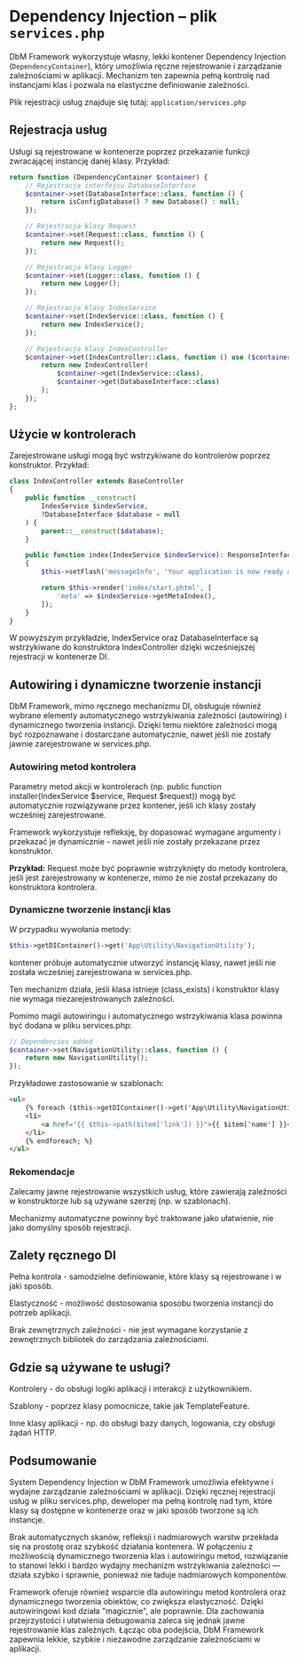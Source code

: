 # Dependency Injection – plik `services.php`

DbM Framework wykorzystuje własny, lekki kontener Dependency Injection (`DependencyContainer`), który umożliwia ręczne rejestrowanie i zarządzanie zależnościami w aplikacji. Mechanizm ten zapewnia pełną kontrolę nad instancjami klas i pozwala na elastyczne definiowanie zależności.

Plik rejestracji usług znajduje się tutaj: `application/services.php`

## Rejestracja usług

Usługi są rejestrowane w kontenerze poprzez przekazanie funkcji zwracającej instancję danej klasy. Przykład:

```php
return function (DependencyContainer $container) {
    // Rejestracja interfejsu DatabaseInterface
    $container->set(DatabaseInterface::class, function () {
        return isConfigDatabase() ? new Database() : null;
    });

    // Rejestracja klasy Request
    $container->set(Request::class, function () {
        return new Request();
    });

    // Rejestracja klasy Logger
    $container->set(Logger::class, function () {
        return new Logger();
    });

    // Rejestracja klasy IndexService
    $container->set(IndexService::class, function () {
        return new IndexService();
    });

    // Rejestracja klasy IndexController
    $container->set(IndexController::class, function () use ($container) {
        return new IndexController(
            $container->get(IndexService::class),
            $container->get(DatabaseInterface::class)
        );
    });
};
```

## Użycie w kontrolerach

Zarejestrowane usługi mogą być wstrzykiwane do kontrolerów poprzez konstruktor. Przykład:

```php
class IndexController extends BaseController
{
    public function __construct(
        IndexService $indexService,
        ?DatabaseInterface $database = null
    ) {
        parent::__construct($database);
    }

    public function index(IndexService $indexService): ResponseInterface
    {
        $this->setFlash('messageInfo', 'Your application is now ready and you can start working on a new project. Optionally, proceed to installing the DbM CMS content management system.');

        return $this->render('index/start.phtml', [
            'meta' => $indexService->getMetaIndex(),
        ]);
    }
}
```

W powyższym przykładzie, IndexService oraz DatabaseInterface są wstrzykiwane do konstruktora IndexController dzięki wcześniejszej rejestracji w kontenerze DI.

## Autowiring i dynamiczne tworzenie instancji

DbM Framework, mimo ręcznego mechanizmu DI, obsługuje również wybrane elementy automatycznego wstrzykiwania zależności (autowiring) i dynamicznego tworzenia instancji. Dzięki temu niektóre zależności mogą być rozpoznawane i dostarczane automatycznie, nawet jeśli nie zostały jawnie zarejestrowane w services.php.

### Autowiring metod kontrolera

Parametry metod akcji w kontrolerach (np. public function installer(IndexService $service, Request $request)) mogą być automatycznie rozwiązywane przez kontener, jeśli ich klasy zostały wcześniej zarejestrowane.

Framework wykorzystuje refleksję, by dopasować wymagane argumenty i przekazać je dynamicznie - nawet jeśli nie zostały przekazane przez konstruktor.

**Przykład:** Request może być poprawnie wstrzyknięty do metody kontrolera, jeśli jest zarejestrowany w kontenerze, mimo że nie został przekazany do konstruktora kontrolera.

### Dynamiczne tworzenie instancji klas

W przypadku wywołania metody:

```php
$this->getDIContainer()->get('App\Utility\NavigationUtility');
```

kontener próbuje automatycznie utworzyć instancję klasy, nawet jeśli nie została wcześniej zarejestrowana w services.php.

Ten mechanizm działa, jeśli klasa istnieje (class_exists) i konstruktor klasy nie wymaga niezarejestrowanych zależności.

Pomimo magii autowiringu i automatycznego wstrzykiwania klasa powinna być dodana w pliku services.php:

```php
// Dependencies added 
$container->set(NavigationUtility::class, function () {
    return new NavigationUtility();
});
```

Przykładowe zastosowanie w szablonach:

```html
<ul>
    {% foreach ($this->getDIContainer()->get('App\Utility\NavigationUtility')->headerNavigation() as $item): %}
    <li>
        <a href="{{ $this->path($item['link']) }}">{{ $item['name'] }}</a>
    </li>
    {% endforeach; %}
</ul>
```

### Rekomendacje

Zalecamy jawne rejestrowanie wszystkich usług, które zawierają zależności w konstruktorze lub są używane szerzej (np. w szablonach).

Mechanizmy automatyczne powinny być traktowane jako ułatwienie, nie jako domyślny sposób rejestracji.

## Zalety ręcznego DI

Pełna kontrola - samodzielne definiowanie, które klasy są rejestrowane i w jaki sposób.

Elastyczność - możliwość dostosowania sposobu tworzenia instancji do potrzeb aplikacji.

Brak zewnętrznych zależności - nie jest wymagane korzystanie z zewnętrznych bibliotek do zarządzania zależnościami.

## Gdzie są używane te usługi?

Kontrolery - do obsługi logiki aplikacji i interakcji z użytkownikiem.

Szablony - poprzez klasy pomocnicze, takie jak TemplateFeature.

Inne klasy aplikacji - np. do obsługi bazy danych, logowania, czy obsługi żądań HTTP.

## Podsumowanie

System Dependency Injection w DbM Framework umożliwia efektywne i wydajne zarządzanie zależnościami w aplikacji. Dzięki ręcznej rejestracji usług w pliku services.php, deweloper ma pełną kontrolę nad tym, które klasy są dostępne w kontenerze oraz w jaki sposób tworzone są ich instancje.

Brak automatycznych skanów, refleksji i nadmiarowych warstw przekłada się na prostotę oraz szybkość działania kontenera. W połączeniu z możliwością dynamicznego tworzenia klas i autowiringu metod, rozwiązanie to stanowi lekki i bardzo wydajny mechanizm wstrzykiwania zależności — działa szybko i sprawnie, ponieważ nie ładuje nadmiarowych komponentów.

Framework oferuje również wsparcie dla autowiringu metod kontrolera oraz dynamicznego tworzenia obiektów, co zwiększa elastyczność. Dzięki autowiringowi kod działa "magicznie", ale poprawnie. Dla zachowania przejrzystości i ułatwienia debugowania zaleca się jednak jawne rejestrowanie klas zależnych. Łącząc oba podejścia, DbM Framework zapewnia lekkie, szybkie i niezawodne zarządzanie zależnościami w aplikacji.
